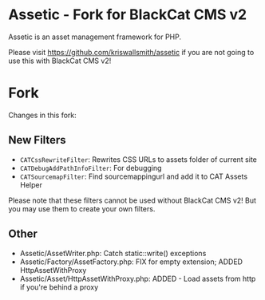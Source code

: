 # Assetic - Fork for BlackCat CMS v2

Assetic is an asset management framework for PHP.

Please visit https://github.com/kriswallsmith/assetic if you are not going to
use this with BlackCat CMS v2!

# Fork

Changes in this fork:

New Filters
-----------

 * `CATCssRewriteFilter`: Rewrites CSS URLs to assets folder of current site
 * `CATDebugAddPathInfoFilter`: For debugging
 * `CATSourcemapFilter`: Find sourcemappingurl and add it to CAT Assets Helper
 
Please note that these filters cannot be used without BlackCat CMS v2! But you may use them to create your own filters.

Other
-----

 * Assetic/AssetWriter.php: Catch static::write() exceptions
 * Assetic/Factory/AssetFactory.php: FIX for empty extension; ADDED HttpAssetWithProxy
 * Assetic/Asset/HttpAssetWithProxy.php: ADDED - Load assets from http if you're behind a proxy

